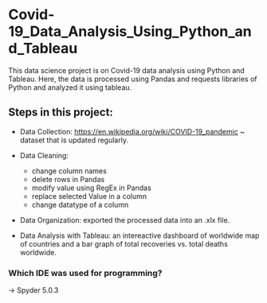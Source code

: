 # Covid-19_Data_Analysis_Using_Python_and_Tableau
This data science project is on Covid-19 data analysis using Python and Tableau. Here, the data is processed using Pandas and requests libraries of Python and analyzed it using tableau.
## Steps in this project:
-	Data Collection: https://en.wikipedia.org/wiki/COVID-19_pandemic ~ dataset that is updated regularly. 

-	Data Cleaning:
    -	change column names
    -	delete rows in Pandas
    - modify value using RegEx in Pandas
    -	replace selected Value in a column
    -	change datatype of a column
    
-	Data Organization: exported the processed data into an .xlx file.

-	Data Analysis with Tableau: an intereactive dashboard of worldwide map of countries and a bar graph of total recoveries vs. total deaths worldwide.

### Which IDE was used for programming?
-> Spyder 5.0.3
